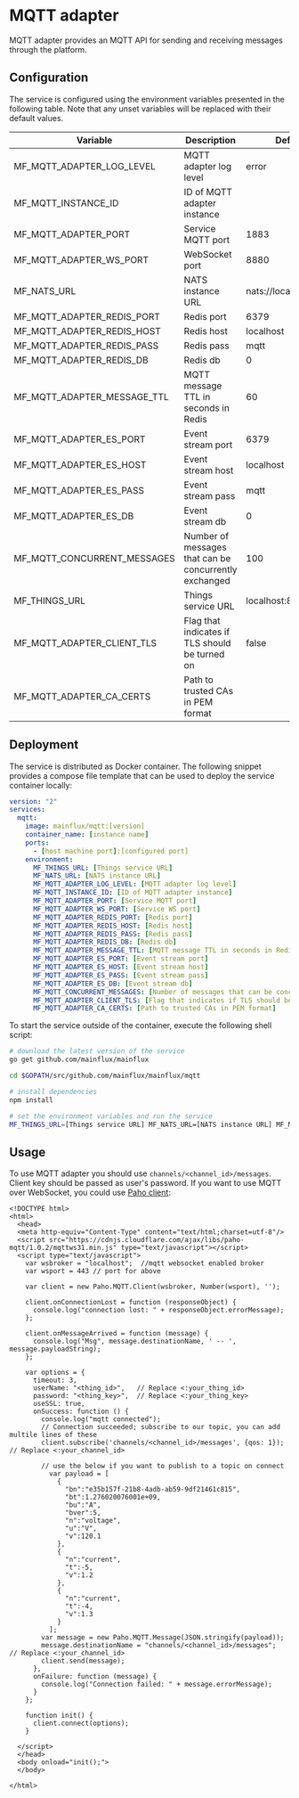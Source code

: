 # MQTT adapter

MQTT adapter provides an MQTT API for sending and receiving messages through the
platform.

## Configuration

The service is configured using the environment variables presented in the
following table. Note that any unset variables will be replaced with their
default values.

| Variable                    | Description                                           | Default               |
|-----------------------------|-------------------------------------------------------|-----------------------|
| MF_MQTT_ADAPTER_LOG_LEVEL   | MQTT adapter log level                                | error                 |
| MF_MQTT_INSTANCE_ID         | ID of MQTT adapter instance                           |                       |
| MF_MQTT_ADAPTER_PORT        | Service MQTT port                                     | 1883                  |
| MF_MQTT_ADAPTER_WS_PORT     | WebSocket port                                        | 8880                  |
| MF_NATS_URL                 | NATS instance URL                                     | nats://localhost:4222 |
| MF_MQTT_ADAPTER_REDIS_PORT  | Redis port                                            | 6379                  |
| MF_MQTT_ADAPTER_REDIS_HOST  | Redis host                                            | localhost             |
| MF_MQTT_ADAPTER_REDIS_PASS  | Redis pass                                            | mqtt                  |
| MF_MQTT_ADAPTER_REDIS_DB    | Redis db                                              | 0                     |
| MF_MQTT_ADAPTER_MESSAGE_TTL | MQTT message TTL in seconds in Redis                  | 60                    |
| MF_MQTT_ADAPTER_ES_PORT     | Event stream port                                     | 6379                  |
| MF_MQTT_ADAPTER_ES_HOST     | Event stream host                                     | localhost             |
| MF_MQTT_ADAPTER_ES_PASS     | Event stream pass                                     | mqtt                  |
| MF_MQTT_ADAPTER_ES_DB       | Event stream db                                       | 0                     |
| MF_MQTT_CONCURRENT_MESSAGES | Number of messages that can be concurrently exchanged | 100                   |
| MF_THINGS_URL               | Things service URL                                    | localhost:8181        |
| MF_MQTT_ADAPTER_CLIENT_TLS  | Flag that indicates if TLS should be turned on        | false                 |
| MF_MQTT_ADAPTER_CA_CERTS    | Path to trusted CAs in PEM format                     |                       |

## Deployment

The service is distributed as Docker container. The following snippet provides
a compose file template that can be used to deploy the service container locally:

```yaml
version: "2"
services:
  mqtt:
    image: mainflux/mqtt:[version]
    container_name: [instance name]
    ports:
      - [host machine port]:[configured port]
    environment:
      MF_THINGS_URL: [Things service URL]
      MF_NATS_URL: [NATS instance URL]
      MF_MQTT_ADAPTER_LOG_LEVEL: [MQTT adapter log level]
      MF_MQTT_INSTANCE_ID: [ID of MQTT adapter instance]
      MF_MQTT_ADAPTER_PORT: [Service MQTT port]
      MF_MQTT_ADAPTER_WS_PORT: [Service WS port]
      MF_MQTT_ADAPTER_REDIS_PORT: [Redis port]
      MF_MQTT_ADAPTER_REDIS_HOST: [Redis host]
      MF_MQTT_ADAPTER_REDIS_PASS: [Redis pass]
      MF_MQTT_ADAPTER_REDIS_DB: [Redis db]
      MF_MQTT_ADAPTER_MESSAGE_TTL: [MQTT message TTL in seconds in Redis]
      MF_MQTT_ADAPTER_ES_PORT: [Event stream port]
      MF_MQTT_ADAPTER_ES_HOST: [Event stream host]
      MF_MQTT_ADAPTER_ES_PASS: [Event stream pass]
      MF_MQTT_ADAPTER_ES_DB: [Event stream db]
      MF_MQTT_CONCURRENT_MESSAGES: [Number of messages that can be concurrently exchanged]
      MF_MQTT_ADAPTER_CLIENT_TLS: [Flag that indicates if TLS should be turned on]
      MF_MQTT_ADAPTER_CA_CERTS: [Path to trusted CAs in PEM format]
```

To start the service outside of the container, execute the following shell script:

```bash
# download the latest version of the service
go get github.com/mainflux/mainflux

cd $GOPATH/src/github.com/mainflux/mainflux/mqtt

# install dependencies
npm install

# set the environment variables and run the service
MF_THINGS_URL=[Things service URL] MF_NATS_URL=[NATS instance URL] MF_MQTT_ADAPTER_LOG_LEVEL=[MQTT adapter log level] MF_MQTT_INSTANCE_ID=[ID of MQTT adapter instance] MF_MQTT_ADAPTER_PORT=[Service MQTT port] MF_MQTT_ADAPTER_WS_PORT=[Service WS port] MF_MQTT_ADAPTER_REDIS_PORT=[Redis port] MF_MQTT_ADAPTER_REDIS_HOST=[Redis host] MF_MQTT_ADAPTER_REDIS_PASS=[Redis pass] MF_MQTT_ADAPTER_REDIS_DB=[Redis db] MF_MQTT_ADAPTER_MESSAGE_TTL=[MQTT message TTL in seconds in Redis] MF_MQTT_ADAPTER_ES_PORT=[Event stream port] MF_MQTT_ADAPTER_ES_HOST=[Event stream host] MF_MQTT_ADAPTER_ES_PASS=[Event stream pass] MF_MQTT_ADAPTER_ES_DB=[Event stream db] MF_MQTT_CONCURRENT_MESSAGES=[Number of messages that can be concurrently exchanged] MF_MQTT_ADAPTER_CLIENT_TLS=[Flag that indicates if TLS should be turned on] MF_MQTT_ADAPTER_CA_CERTS=[Path to trusted CAs in PEM format] node mqtt.js ..
```

## Usage

To use MQTT adapter you should use `channels/<channel_id>/messages`. Client key should
be passed as user's password. If you want to use MQTT over WebSocket, you could use
[Paho client](https://www.eclipse.org/paho/):

```
<!DOCTYPE html>
<html>
  <head>
  <meta http-equiv="Content-Type" content="text/html;charset=utf-8"/>
  <script src="https://cdnjs.cloudflare.com/ajax/libs/paho-mqtt/1.0.2/mqttws31.min.js" type="text/javascript"></script>
  <script type="text/javascript">
    var wsbroker = "localhost";  //mqtt websocket enabled broker
    var wsport = 443 // port for above

    var client = new Paho.MQTT.Client(wsbroker, Number(wsport), '');

    client.onConnectionLost = function (responseObject) {
      console.log("connection lost: " + responseObject.errorMessage);
    };

    client.onMessageArrived = function (message) {
      console.log("Msg", message.destinationName, ' -- ', message.payloadString);
    };

    var options = {
      timeout: 3,
      userName: "<thing_id>",   // Replace <:your_thing_id>
      password: "<thing_key>",  // Replace <:your_thing_key>
      useSSL: true,
      onSuccess: function () {
        console.log("mqtt connected");
        // Connection succeeded; subscribe to our topic, you can add multile lines of these
        client.subscribe('channels/<channel_id>/messages', {qos: 1});  // Replace <:your_channel_id>

        // use the below if you want to publish to a topic on connect
	      var payload = [
	        {
	          "bn":"e35b157f-21b8-4adb-ab59-9df21461c815",
	          "bt":1.276020076001e+09,
	          "bu":"A",
	          "bver":5,
	          "n":"voltage",
	          "u":"V",
	          "v":120.1
	        },
	        {
	          "n":"current",
	          "t":-5,
	          "v":1.2
	        },
	        {
	          "n":"current",
	          "t":-4,
	          "v":1.3
	        }
	      ];
        var message = new Paho.MQTT.Message(JSON.stringify(payload));
        message.destinationName = "channels/<channel_id>/messages";  // Replace <:your_channel_id>
        client.send(message);
      },
      onFailure: function (message) {
        console.log("Connection failed: " + message.errorMessage);
      }
    };

    function init() {
      client.connect(options);
    }

  </script>
  </head>
  <body onload="init();">
  </body>

</html>
```
